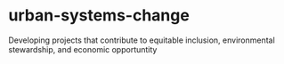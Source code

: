 # urban-systems-change
Developing projects that contribute to equitable inclusion, environmental stewardship, and economic opportuntity

